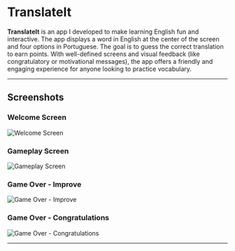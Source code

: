 # TranslateIt

**TranslateIt** is an app I developed to make learning English fun and interactive. The app displays a word in English at the center of the screen and four options in Portuguese. The goal is to guess the correct translation to earn points. With well-defined screens and visual feedback (like congratulatory or motivational messages), the app offers a friendly and engaging experience for anyone looking to practice vocabulary.

---

## Screenshots

### Welcome Screen
![Welcome Screen](TranslateIt-iOS/images/welcomeScreen.png)

### Gameplay Screen
![Gameplay Screen](TranslateIt-iOS/images/gameScreen.png)

### Game Over - Improve
![Game Over - Improve](TranslateIt-iOS/images/badEndScreen.png)

### Game Over - Congratulations
![Game Over - Congratulations](TranslateIt-iOS/images/goodEndScreen.png)

---

